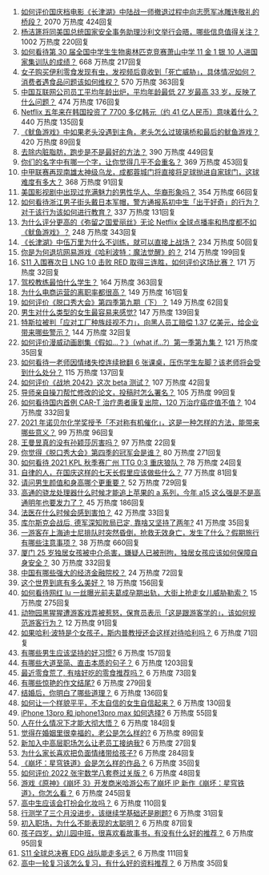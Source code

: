 1. [如何评价国庆档电影《长津湖》中陆战一师撤退过程中向志愿军冰雕连敬礼的桥段？](https://www.zhihu.com/question/490506104) 2070 万热度 424回复
1. [杨洁篪将同美国总统国家安全事务助理沙利文举行会晤，哪些信息值得关注？](https://www.zhihu.com/question/490818201) 1002 万热度 220回复
1. [如何看待第 30 届全国中学生生物奥林匹克竞赛萧山中学 11 金 1 银 10 人进国家集训队的成绩？](https://www.zhihu.com/question/490698366) 668 万热度 217回复
1. [女子购买伊利零食发现有虫，发视频后竟收到「死亡威胁」，具体情况如何？消费者遇食品问题该如何维权？](https://www.zhihu.com/question/490817072) 570 万热度 363回复
1. [中国互联网公司员工平均年龄出炉，平均年龄最低 27 岁最高 33 岁，反映了什么问题？](https://www.zhihu.com/question/490839986) 474 万热度 176回复
1. [Netflix 五年来在韩国投资了 7700 多亿韩元（约 41 亿人民币）意味着什么？](https://www.zhihu.com/question/489919262) 440 万热度 135回复
1. [《鱿鱼游戏》中如果老头没遇到主角，老头怎么过玻璃桥和最后的鱿鱼游戏？](https://www.zhihu.com/question/489662099) 420 万热度 89回复
1. [去除内脏脂肪，跑步是不是最好的方法？](https://www.zhihu.com/question/427095682) 390 万热度 449回复
1. [你们的名字中有哪一个字，让你觉得几乎不会重名？](https://www.zhihu.com/question/394908564) 369 万热度 453回复
1. [中甲联赛再现南雄太神级乌龙，成都蓉城门将直接将足球抛进自家球门，这球难度有多大？](https://www.zhihu.com/question/490768292) 368 万热度 91回复
1. [美国影视剧中出现过充满魅力的男性华人、华裔形象吗？](https://www.zhihu.com/question/486092829) 354 万热度 66回复
1. [如何看待浙江男子街头戴日本军帽，警方通报系初中生「出于好奇」的行为？对于该行为该如何进行教育？](https://www.zhihu.com/question/490855500) 337 万热度 131回复
1. [为什么评分更高的《弥留之国爱丽丝》无论 Netflix 全球点播率和热度都不如《鱿鱼游戏》？](https://www.zhihu.com/question/489547519) 248 万热度 343回复
1. [《长津湖》中伍万里为什么不训练，就可以直接上战场？](https://www.zhihu.com/question/490297947) 234 万热度 50回复
1. [你是为何退坑网易游戏《哈利波特：魔法觉醒》的？](https://www.zhihu.com/question/487128720) 214 万热度 199回复
1. [S11 入围赛次日 LNG 1:0 击败 RED 取得三连胜，如何评价这场比赛？](https://www.zhihu.com/question/490920170) 171 万热度 32回复
1. [驾校教练最怕什么学生？](https://www.zhihu.com/question/453063198) 164 万热度 363回复
1. [为什么电商运营的离职率都很高？](https://www.zhihu.com/question/456735741) 149 万热度 161回复
1. [如何评价《脱口秀大会》第四季第九期（下）？](https://www.zhihu.com/question/490899384) 149 万热度 62回复
1. [男生对什么类型的女生最容易来感觉?](https://www.zhihu.com/question/331040438) 147 万热度 139回复
1. [特斯拉被判「应对工厂种族歧视不力」，向黑人员工赔偿 1.37 亿美元，给企业带来哪些警示？](https://www.zhihu.com/question/490722299) 144 万热度 32回复
1. [如何评价漫威动画剧集《假如…？》（what if...?）第一季第九集？](https://www.zhihu.com/question/490881786) 121 万热度 35回复
1. [如何看待一老师因情绪失控连续掀翻 6 张课桌，压伤学生左脚？该老师将会受到什么处分？](https://www.zhihu.com/question/490837719) 115 万热度 137回复
1. [如何评价《战地 2042》这次 beta 测试？](https://www.zhihu.com/question/490741197) 107 万热度 42回复
1. [导师亲自操刀帮忙修改的论文，投稿时怎么署名？](https://www.zhihu.com/question/490072301) 105 万热度 99回复
1. [如何看待国内首例 CAR-T 治疗患者康复出院，120 万治疗癌症值不值？](https://www.zhihu.com/question/484968084) 104 万热度 332回复
1. [2021 年诺贝尔化学奖授予「不对称有机催化」，这是一种怎样的方法，能带来哪些意义？](https://www.zhihu.com/question/490882165) 99 万热度 96回复
1. [王曼昱真的没有孙颖莎厉害吗？](https://www.zhihu.com/question/489894689) 97 万热度 22回复
1. [你觉得《脱口秀大会》第四季的冠军会是谁？](https://www.zhihu.com/question/483999026) 80 万热度 271回复
1. [如何看待 2021 KPL 秋季赛广州 TTG 0:3 重庆狼队？](https://www.zhihu.com/question/490707945) 78 万热度 24回复
1. [自律的人，在国庆这样的七天长假里应该做些什么？](https://www.zhihu.com/question/490010842) 77 万热度 81回复
1. [请问男生颜值和身高哪个更重要？](https://www.zhihu.com/question/477976718) 52 万热度 729回复
1. [高通的骁龙处理器什么时候才能追上苹果的 a 系列，今年 a15 这么强是不是高通明年也要发力了？](https://www.zhihu.com/question/488600218) 45 万热度 186回复
1. [法医在什么时候会感到害怕？](https://www.zhihu.com/question/385085946) 42 万热度 33回复
1. [库尔斯克会战后, 德军深知败局已定, 靠啥又坚持了两年?](https://www.zhihu.com/question/438544412) 41 万热度 35回复
1. [一游客在上海迪士尼排队时突然昏倒，抢救无效身亡，发生了什么？假期旅行有哪些注意事项？](https://www.zhihu.com/question/490816875) 38 万热度 660回复
1. [厦门 25 岁独居女孩被中介杀害，嫌疑人已被刑拘，独居女孩应该如何保障自身安全？](https://www.zhihu.com/question/490734182) 30 万热度 332回复
1. [中国有哪些强大的经济金融院校？](https://www.zhihu.com/question/482063766) 24 万热度 72回复
1. [这个世界到底有多么美好？](https://www.zhihu.com/question/317298419) 18 万热度 156回复
1. [如何看待网红 lu 一丝曝光前夫葛成孕期出轨，大街上抢走女儿威胁勒索？](https://www.zhihu.com/question/490493063) 15 万热度 275回复
1. [动物园黑猩猩遭游客戏弄被惹怒，保育员表示「这是跟游客学的」，该如何规范游客行为？](https://www.zhihu.com/question/490534169) 12 万热度 91回复
1. [如果哈利·波特是个女孩子，斯内普教授还会这样对待哈利吗？](https://www.zhihu.com/question/489623219) 6 万热度 71回复
1. [有哪些男生应该坚持的好习惯?](https://www.zhihu.com/question/462924407) 6 万热度 157回复
1. [有哪些大道至简、直击本质的句子？](https://www.zhihu.com/question/466361764) 6 万热度 1203回复
1. [最近零食荒了, 有啥好吃的零食推荐吗？](https://www.zhihu.com/question/485415408) 6 万热度 73回复
1. [有哪些惊艳的作文结尾?](https://www.zhihu.com/question/369181074) 6 万热度 279回复
1. [结婚后，你明白了哪些道理？](https://www.zhihu.com/question/420838577) 6 万热度 136回复
1. [如何让一个样貌平平，不太自信的女生自信起来？](https://www.zhihu.com/question/490441387) 6 万热度 130回复
1. [iPhone 13pro 和 iphone13pro max 如何选择?](https://www.zhihu.com/question/489626251) 6 万热度 55回复
1. [人在什么情况下才能大彻大悟？](https://www.zhihu.com/question/474123071) 6 万热度 184回复
1. [觉得在婚姻里很幸福的，老公是怎么样的?](https://www.zhihu.com/question/487699743) 6 万热度 89回复
1. [新加入中高层职场怎么让老员工接纳我?](https://www.zhihu.com/question/483303266) 6 万热度 27回复
1. [为什么家长喜欢把负面情绪带给孩子?](https://www.zhihu.com/question/488633580) 6 万热度 284回复
1. [《崩坏：星穹铁道》会是怎么样的作品？](https://www.zhihu.com/question/477067440) 6 万热度 35回复
1. [如何评价 2022 张宇数学八套卷过关版？](https://www.zhihu.com/question/487650328) 6 万热度 48回复
1. [游戏《原神》《崩坏 3》开发商米哈游公布了崩坏 IP 新作《崩坏：星穹铁道》，你怎么看？](https://www.zhihu.com/question/490766142) 6 万热度 245回复
1. [高中生应该会打扮会化妆吗？](https://www.zhihu.com/question/490230990) 6 万热度 110回复
1. [行测学了三个月没进步，该继续学基础还是刷题?](https://www.zhihu.com/question/484880574) 6 万热度 31回复
1. [初入职场，为什么不能表现的太聪明？](https://www.zhihu.com/question/484971506) 6 万热度 87回复
1. [孩子四岁，幼儿园中班，很喜欢看故事书，有没有什么好的推荐？](https://www.zhihu.com/question/485259024) 6 万热度 95回复
1. [S11 全球总决赛 EDG 战队能走多远？](https://www.zhihu.com/question/483470032) 6 万热度 111回复
1. [高中一轮复习该怎么复习，有什么好的资料推荐？](https://www.zhihu.com/question/461947819) 6 万热度 35回复